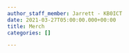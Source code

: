 ```yaml
---
author_staff_member: Jarrett - KB0ICT
date: 2021-03-27T05:00:00.000+00:00
title: Merch
categories: []

---
```

<div id='collection-component-1621343851576'></div>
<script type="text/javascript">
/*<![CDATA[*/
(function () {
  var scriptURL = 'https://sdks.shopifycdn.com/buy-button/latest/buy-button-storefront.min.js';
  if (window.ShopifyBuy) {
    if (window.ShopifyBuy.UI) {
      ShopifyBuyInit();
    } else {
      loadScript();
    }
  } else {
    loadScript();
  }
  function loadScript() {
    var script = document.createElement('script');
    script.async = true;
    script.src = scriptURL;
    (document.getElementsByTagName('head')[0] || document.getElementsByTagName('body')[0]).appendChild(script);
    script.onload = ShopifyBuyInit;
  }
  function ShopifyBuyInit() {
    var client = ShopifyBuy.buildClient({
      domain: 'hamrs-app.myshopify.com',
      storefrontAccessToken: '82bed28184a9a2aac5c6750307a7d1de',
    });
    ShopifyBuy.UI.onReady(client).then(function (ui) {
      ui.createComponent('collection', {
        id: '263538770069',
        node: document.getElementById('collection-component-1621343851576'),
        moneyFormat: '%24%7B%7Bamount%7D%7D',
        options: {
  "product": {
    "styles": {
      "product": {
        "@media (min-width: 601px)": {
          "max-width": "calc(33.33333% - 30px)",
          "margin-left": "30px",
          "margin-bottom": "50px",
          "width": "calc(33.33333% - 30px)"
        }
      },
      "button": {
        ":hover": {
          "background-color": "#4b9ec8"
        },
        "background-color": "#53b0de",
        ":focus": {
          "background-color": "#4b9ec8"
        }
      }
    },
    "text": {
      "button": "Add to cart"
    }
  },
  "productSet": {
    "styles": {
      "products": {
        "@media (min-width: 601px)": {
          "margin-left": "-30px"
        }
      }
    }
  },
  "modalProduct": {
    "contents": {
      "img": false,
      "imgWithCarousel": true,
      "button": false,
      "buttonWithQuantity": true
    },
    "styles": {
      "product": {
        "@media (min-width: 601px)": {
          "max-width": "100%",
          "margin-left": "0px",
          "margin-bottom": "0px"
        }
      },
      "button": {
        ":hover": {
          "background-color": "#4b9ec8"
        },
        "background-color": "#53b0de",
        ":focus": {
          "background-color": "#4b9ec8"
        }
      }
    },
    "text": {
      "button": "Add to cart"
    }
  },
  "option": {},
  "cart": {
    "styles": {
      "button": {
        ":hover": {
          "background-color": "#4b9ec8"
        },
        "background-color": "#53b0de",
        ":focus": {
          "background-color": "#4b9ec8"
        }
      }
    },
    "text": {
      "total": "Subtotal",
      "button": "Checkout"
    }
  },
  "toggle": {
    "styles": {
      "toggle": {
        "background-color": "#53b0de",
        ":hover": {
          "background-color": "#4b9ec8"
        },
        ":focus": {
          "background-color": "#4b9ec8"
        }
      }
    }
  }
},
      });
    });
  }
})();
/*]]>*/
</script>